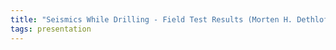 ```yaml
---
title: "Seismics While Drilling - Field Test Results (Morten H. Dethloff, Halliburton)"
tags: presentation 
---
```

